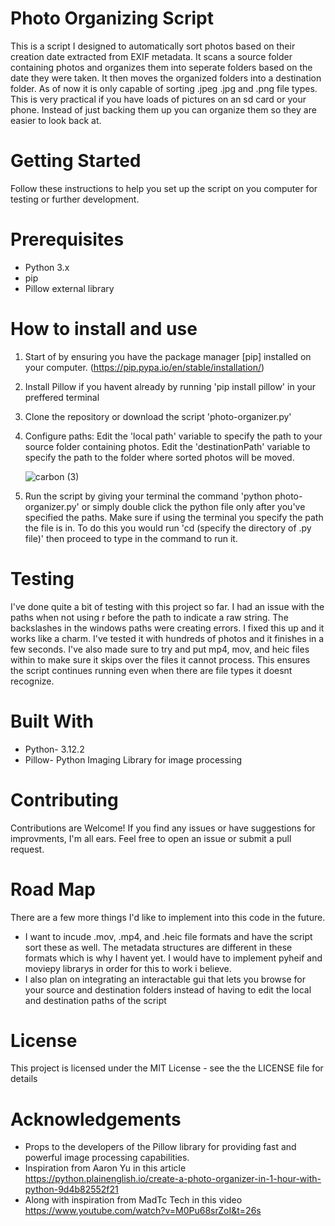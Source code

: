 # Photo Organizing Script
This is a script I designed to automatically sort photos based on their creation date extracted from EXIF metadata. It scans a source folder containing photos and organizes them into seperate folders based on the date they were taken. It then moves the organized folders into a destination folder. As of now it is only capable of sorting .jpeg .jpg and .png file types. This is very practical if you have loads of pictures on an sd card or your phone. Instead of just backing them up you can organize them so they are easier to look back at.

# Getting Started
Follow these instructions to help you set up the script on you computer
for testing or further development.

# Prerequisites
- Python 3.x
- pip
- Pillow external library

# How to install and use
1. Start of by ensuring you have the package manager [pip] installed on your computer. (https://pip.pypa.io/en/stable/installation/)
2. Install Pillow if you havent already by running 'pip install pillow' in your preffered terminal
3. Clone the repository or download the script
  'photo-organizer.py'
4. Configure paths: Edit the 'local path' variable to specify the path to your source folder containing photos. Edit the 'destinationPath' variable to specify the path to the folder where sorted photos will be moved.

    ![carbon (3)](https://github.com/LandonTrev/PhotoOrganizer/assets/165218717/8077c013-909b-434c-bd41-b2172608e5a8)

6. Run the script by giving your terminal the command 'python photo-organizer.py' or simply double click the python file only after you've specified the paths. Make sure if using the terminal you specify the path the file is in. To do this you would run 'cd (specify the directory of .py file)' then proceed to type in the command to run it.

# Testing
I've done quite a bit of testing with this project so far. I had an issue with the paths when not using r before the path to indicate a raw string. The backslashes in the windows paths were creating errors. I fixed this up and it works like a charm. I've tested it with hundreds of photos and it finishes in a few seconds. I've also made sure to try and put mp4, mov, and heic files within to make sure it skips over the files it cannot process. This ensures the script continues running even when there are file types it doesnt recognize.

# Built With
- Python- 3.12.2
- Pillow- Python Imaging Library for image processing

# Contributing
Contributions are Welcome! If you find any issues or have suggestions for improvments, I'm all ears. Feel free to open an issue or submit a pull request.

# Road Map
There are a few more things I'd like to implement into this code in the future. 
- I want to incude .mov, .mp4, and .heic file formats and have the script sort these as well. The metadata structures are different in these formats which is why I havent yet. I would have to implement pyheif and moviepy librarys in order for this to work i believe.
- I also plan on integrating an interactable gui that lets you browse for your source and destination folders instead of having to edit the local and destination paths of the script 

# License
This project is licensed under the MIT License - see the the LICENSE file for details

# Acknowledgements
- Props to the developers of the Pillow library for providing fast and powerful image processing capabilities.
- Inspiration from Aaron Yu in this article https://python.plainenglish.io/create-a-photo-organizer-in-1-hour-with-python-9d4b82552f21
- Along with inspiration from MadTc Tech in this video
https://www.youtube.com/watch?v=M0Pu68srZoI&t=26s

  



   

   
